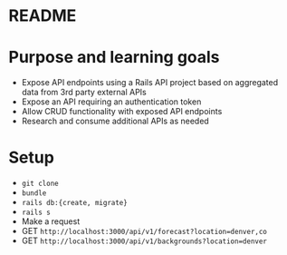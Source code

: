 # README

# Purpose and learning goals
- Expose API endpoints using a Rails API project based on aggregated data from 3rd party external APIs
- Expose an API requiring an authentication token
- Allow CRUD functionality with exposed API endpoints
- Research and consume additional APIs as needed


# Setup
- `git clone`
- `bundle`
- `rails db:{create, migrate}`
- `rails s`
- Make a request
- GET `http://localhost:3000/api/v1/forecast?location=denver,co`
- GET `http://localhost:3000/api/v1/backgrounds?location=denver`
<!-- - Generate api key: /lorem
- Sample request: /lorem
- Link to docs -->
